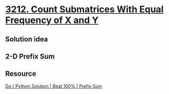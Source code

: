 # [3212. Count Submatrices With Equal Frequency of X and Y](https://leetcode.com/problems/count-submatrices-with-equal-frequency-of-x-and-y/description/)

## Solution idea
## 2-D Prefix Sum


## Resource
[Go / Python Solution | Beat 100% | Prefix Sum](https://leetcode.com/problems/count-submatrices-with-equal-frequency-of-x-and-y/solutions/5433966/go-python-solution-beat-100-prefix-sum/)
